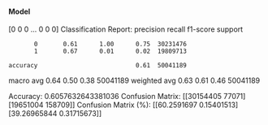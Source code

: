 #### Model
[0 0 0 ... 0 0 0]
Classification Report:
              precision    recall  f1-score   support

           0       0.61      1.00      0.75  30231476
           1       0.67      0.01      0.02  19809713

    accuracy                           0.61  50041189
   macro avg       0.64      0.50      0.38  50041189
weighted avg       0.63      0.61      0.46  50041189

Accuracy: 0.6057632643381036
Confusion Matrix:
[[30154405    77071]
 [19651004   158709]]
Confusion Matrix (%):
[[60.2591697   0.15401513]
 [39.26965844  0.31715673]]
